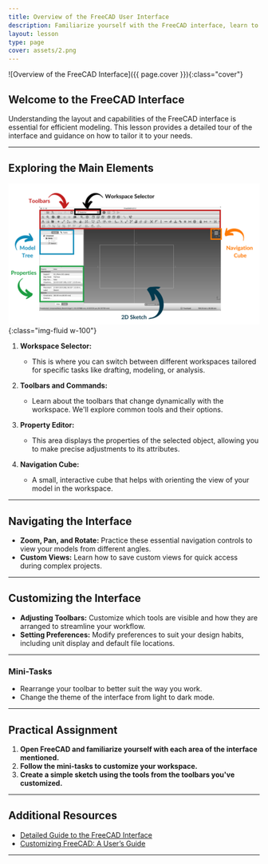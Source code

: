 ```yaml
---
title: Overview of the FreeCAD User Interface
description: Familiarize yourself with the FreeCAD interface, learn to navigate efficiently, and customize your workspace.
layout: lesson
type: page
cover: assets/2.png
---
```


![Overview of the FreeCAD Interface]({{ page.cover }}){:class="cover"}

## Welcome to the FreeCAD Interface

Understanding the layout and capabilities of the FreeCAD interface is essential for efficient modeling. This lesson provides a detailed tour of the interface and guidance on how to tailor it to your needs.

---

## Exploring the Main Elements

![FreeCAD Interface Overview](assets/freecad_ui.png){:class="img-fluid w-100"}

1. **Workspace Selector:**
   - This is where you can switch between different workspaces tailored for specific tasks like drafting, modeling, or analysis.

2. **Toolbars and Commands:**
   - Learn about the toolbars that change dynamically with the workspace. We'll explore common tools and their options.

3. **Property Editor:**
   - This area displays the properties of the selected object, allowing you to make precise adjustments to its attributes.

4. **Navigation Cube:**
   - A small, interactive cube that helps with orienting the view of your model in the workspace.

---

## Navigating the Interface

- **Zoom, Pan, and Rotate:** Practice these essential navigation controls to view your models from different angles.
- **Custom Views:** Learn how to save custom views for quick access during complex projects.

---

## Customizing the Interface

- **Adjusting Toolbars:** Customize which tools are visible and how they are arranged to streamline your workflow.
- **Setting Preferences:** Modify preferences to suit your design habits, including unit display and default file locations.

---

### Mini-Tasks

- Rearrange your toolbar to better suit the way you work.
- Change the theme of the interface from light to dark mode.

---

## Practical Assignment

1. **Open FreeCAD and familiarize yourself with each area of the interface mentioned.**
2. **Follow the mini-tasks to customize your workspace.**
3. **Create a simple sketch using the tools from the toolbars you've customized.**

---

## Additional Resources

- [Detailed Guide to the FreeCAD Interface](https://wiki.freecadweb.org/Interface)
- [Customizing FreeCAD: A User’s Guide](https://www.freecadweb.org/wiki/Customizing_Interface)

---
